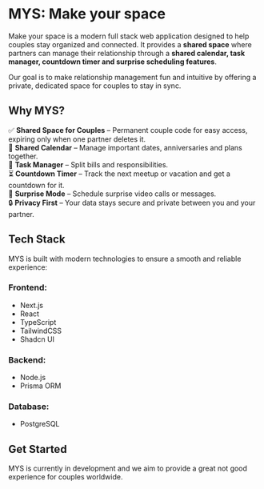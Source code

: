 # MYS: Make your space

Make your space is a modern full stack web application designed to help couples stay organized and connected. It provides a **shared space** where partners can manage their relationship through a **shared calendar, task manager, countdown timer and surprise scheduling features**. 

Our goal is to make relationship management fun and intuitive by offering a private, dedicated space for couples to stay in sync.

## Why MYS?

✅ **Shared Space for Couples** – Permanent couple code for easy access, expiring only when one partner deletes it.  
📅 **Shared Calendar** – Manage important dates, anniversaries and plans together.  
📌 **Task Manager** – Split bills and responsibilities.  
⏳ **Countdown Timer** – Track the next meetup or vacation and get a countdown for it.  
🎁 **Surprise Mode** – Schedule surprise video calls or messages.  
🔒 **Privacy First** – Your data stays secure and private between you and your partner.   

## Tech Stack
MYS is built with modern technologies to ensure a smooth and reliable experience:

### **Frontend:**  
- Next.js  
- React  
- TypeScript  
- TailwindCSS  
- Shadcn UI  

### **Backend:**  
- Node.js  
- Prisma ORM  

### **Database:**  
- PostgreSQL   

## Get Started
MYS is currently in development and we aim to provide a great not good experience for couples worldwide.


